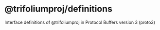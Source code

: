 # @trifoliumproj/definitions
Interface definitions of @trifoliumproj in Protocol Buffers version 3 (proto3)
